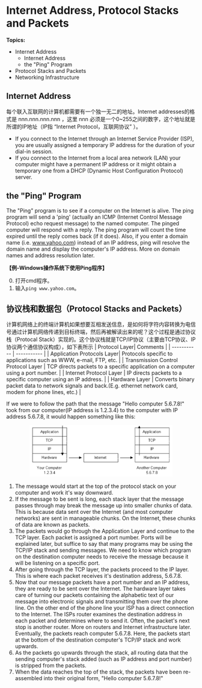 # Internet Address, Protocol Stacks and Packets

**Topics:**

- Internet Address
  - Internet Address
  - the "Ping" Program
- Protocol Stacks and Packets
- Networking Infrastructure

## Internet Address

每个联入互联网的计算机都需要有一个独一无二的地址。Internet addresses的格式是 nnn.nnn.nnn.nnn ，这里 nnn 必须是一个0~255之间的数字，这个地址就是所谓的IP地址（IP指 “Internet Protocol，互联网协议” ）。

- If you connect to the Internet through an Internet Service Provider (ISP), you are usually assigned a temporary IP address for the duration of your dial-in session.
- If you connect to the Internet from a local area network (LAN) your computer might have a permanent IP address or it might obtain a temporary one from a DHCP (Dynamic Host Configuration Protocol) server. 

## the "Ping" Program

The "Ping" program is to see if a computer on the Internet is alive. The ping program will send a 'ping' (actually an ICMP (Internet Control Message Protocol) echo request message) to the named computer. The pinged computer will respond with a reply. The ping program will count the time expired until the reply comes back (if it does). Also, if you enter a domain name (i.e. www.yahoo.com) instead of an IP address, ping will resolve the domain name and display the computer's IP address. More on domain names and address resolution later.

**【例-Windows操作系统下使用Ping程序】**

0. 打开cmd程序。
1. 输入`ping www.yahoo.com`。

## 协议栈和数据包（Protocol Stacks and Packets）

计算机网络上的终端计算机如果想要互相发送信息，是如何将字符内容转换为电信号通过计算机网络传递到目标终端，然后再被解读出来的呢？这个过程是通过协议栈（Protocal Stack）实现的。这个协议栈就是TCP/IP协议（主要由TCP协议、IP协议两个通信协议构成），如下表所示
| Protocol Layer| Comments |
| ----------- | ----------- |
| Application Protocols Layer| Protocols specific to applications such as WWW, e-mail, FTP, etc.       |
| Transmission Control Protocol Layer   | TCP directs packets to a specific application on a computer using a port number.        |
| Internet Protocol Layer   | IP directs packets to a specific computer using an IP address.        |
| Hardware Layer   | Converts binary packet data to network signals and back.(E.g. ethernet network card, modem for phone lines, etc.)  |

If we were to follow the path that the message "Hello computer 5.6.7.8!" took from our computer(IP address is 1.2.3.4) to the computer with IP address 5.6.7.8, it would happen something like this:

<div align="center">
<img src="https://github.com/TBD2021/Salt-and-Computer-Science/blob/main/Internet/img/TCPIPLayer.png" width=380px>
</div>

1. The message would start at the top of the protocol stack on your computer and work it's way downward.
2. If the message to be sent is long, each stack layer that the message passes through may break the message up into smaller chunks of data. This is because data sent over the Internet (and most computer networks) are sent in manageable chunks. On the Internet, these chunks of data are known as packets.
3. The packets would go through the Application Layer and continue to the TCP layer. Each packet is assigned a port number. Ports will be explained later, but suffice to say that many programs may be using the TCP/IP stack and sending messages. We need to know which program on the destination computer needs to receive the message because it will be listening on a specific port.
4. After going through the TCP layer, the packets proceed to the IP layer. This is where each packet receives it's destination address, 5.6.7.8.
5. Now that our message packets have a port number and an IP address, they are ready to be sent over the Internet. The hardware layer takes care of turning our packets containing the alphabetic text of our message into electronic signals and transmitting them over the phone line.
On the other end of the phone line your ISP has a direct connection to the Internet. The ISPs router examines the destination address in each packet and determines where to send it. Often, the packet's next stop is another router. More on routers and Internet infrastructure later.
Eventually, the packets reach computer 5.6.7.8. Here, the packets start at the bottom of the destination computer's TCP/IP stack and work upwards.
6. As the packets go upwards through the stack, all routing data that the sending computer's stack added (such as IP address and port number) is stripped from the packets.
7. When the data reaches the top of the stack, the packets have been re-assembled into their original form, "Hello computer 5.6.7.8!"








